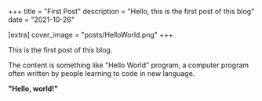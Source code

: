 +++
title = "First Post"
description = "Hello, this is the first post of this blog"
date = "2021-10-26"

[extra]
cover_image = "posts/HelloWorld.png"
+++

This is the first post of this blog.

The content is something like "Hello World" program, a computer program often written by people learning to code in new language.

**"Hello, world!"**

